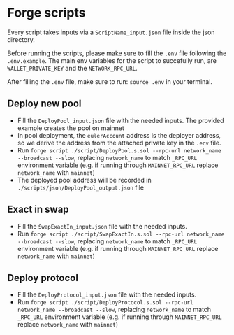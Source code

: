 # Forge scripts

Every script takes inputs via a `ScriptName_input.json` file inside the json directory.

Before running the scripts, please make sure to fill the `.env` file following the `.env.example`. The main env variables for the script to succefully run, are `WALLET_PRIVATE_KEY` and the `NETWORK_RPC_URL`.

After filling the `.env` file, make sure to run: `source .env` in your terminal.

## Deploy new pool

- Fill the `DeployPool_input.json` file with the needed inputs. The provided example creates the pool on mainnet
- In pool deployment, the `eulerAccount` address is the deployer address, so we derive the address from the attached private key in the `.env` file.
- Run `forge script ./script/DeployPool.s.sol --rpc-url network_name --broadcast --slow`, replacing `network_name` to match `_RPC_URL` environment variable (e.g. if running through `MAINNET_RPC_URL` replace `network_name` with `mainnet`)
- The deployed pool address will be recorded in `./scripts/json/DeployPool_output.json` file

## Exact in swap

- Fill the `SwapExactIn_input.json` file with the needed inputs.
- Run `forge script ./script/SwapExactIn.s.sol --rpc-url network_name --broadcast --slow`, replacing `network_name` to match `_RPC_URL` environment variable (e.g. if running through `MAINNET_RPC_URL` replace `network_name` with `mainnet`)

## Deploy protocol

- Fill the `DeployProtocol_input.json` file with the needed inputs.
- Run `forge script ./script/DeployProtocol.s.sol --rpc-url network_name --broadcast --slow`, replacing `network_name` to match `_RPC_URL` environment variable (e.g. if running through `MAINNET_RPC_URL` replace `network_name` with `mainnet`)
